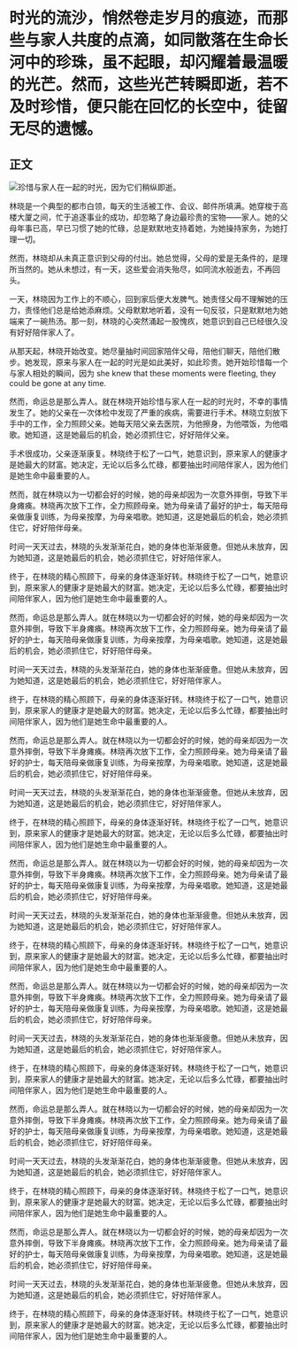 # 时光的流沙，悄然卷走岁月的痕迹，而那些与家人共度的点滴，如同散落在生命长河中的珍珠，虽不起眼，却闪耀着最温暖的光芒。然而，这些光芒转瞬即逝，若不及时珍惜，便只能在回忆的长空中，徒留无尽的遗憾。

## 正文

![珍惜与家人在一起的时光，因为它们稍纵即逝。](/images/17ebdbf3392e4192a4865ad4efc82042.jpg)


林晓是一个典型的都市白领，每天的生活被工作、会议、邮件所填满。她穿梭于高楼大厦之间，忙于追逐事业的成功，却忽略了身边最珍贵的宝物——家人。她的父母年事已高，早已习惯了她的忙碌，总是默默地支持着她，为她操持家务，为她打理一切。

然而，林晓却从未真正意识到父母的付出。她总觉得，父母的爱是无条件的，是理所当然的。她从未想过，有一天，这些爱会消失殆尽，如同流水般逝去，不再回头。

一天，林晓因为工作上的不顺心，回到家后便大发脾气。她责怪父母不理解她的压力，责怪他们总是给她添麻烦。父母默默地听着，没有一句反驳，只是默默地为她端来了一碗热汤。那一刻，林晓的心突然涌起一股愧疚，她意识到自己已经很久没有好好陪伴家人了。

从那天起，林晓开始改变。她尽量抽时间回家陪伴父母，陪他们聊天，陪他们散步。她发现，原来与家人在一起的时光是如此美好，如此珍贵。她开始珍惜每一个与家人相处的瞬间，因为 she knew that these moments were fleeting, they could be gone at any time.

然而，命运总是那么弄人。就在林晓开始珍惜与家人在一起的时光时，不幸的事情发生了。她的父亲在一次体检中发现了严重的疾病，需要进行手术。林晓立刻放下手中的工作，全力照顾父亲。她每天陪父亲去医院，为他擦身，为他喂饭，为他唱歌。她知道，这是她最后的机会，她必须抓住它，好好陪伴父亲。

手术很成功，父亲逐渐康复。林晓终于松了一口气，她意识到，原来家人的健康才是她最大的财富。她决定，无论以后多么忙碌，都要抽出时间陪伴家人，因为他们是她生命中最重要的人。

然而，就在林晓以为一切都会好的时候，她的母亲却因为一次意外摔倒，导致下半身瘫痪。林晓再次放下工作，全力照顾母亲。她为母亲请了最好的护士，每天陪母亲做康复训练，为母亲按摩，为母亲唱歌。她知道，这是她最后的机会，她必须抓住它，好好陪伴母亲。

时间一天天过去，林晓的头发渐渐花白，她的身体也渐渐疲惫。但她从未放弃，因为她知道，这是她最后的机会，她必须抓住它，好好陪伴家人。

终于，在林晓的精心照顾下，母亲的身体逐渐好转。林晓终于松了一口气，她意识到，原来家人的健康才是她最大的财富。她决定，无论以后多么忙碌，都要抽出时间陪伴家人，因为他们是她生命中最重要的人。

然而，命运总是那么弄人。就在林晓以为一切都会好的时候，她的母亲却因为一次意外摔倒，导致下半身瘫痪。林晓再次放下工作，全力照顾母亲。她为母亲请了最好的护士，每天陪母亲做康复训练，为母亲按摩，为母亲唱歌。她知道，这是她最后的机会，她必须抓住它，好好陪伴母亲。

时间一天天过去，林晓的头发渐渐花白，她的身体也渐渐疲惫。但她从未放弃，因为她知道，这是她最后的机会，她必须抓住它，好好陪伴家人。

终于，在林晓的精心照顾下，母亲的身体逐渐好转。林晓终于松了一口气，她意识到，原来家人的健康才是她最大的财富。她决定，无论以后多么忙碌，都要抽出时间陪伴家人，因为他们是她生命中最重要的人。

然而，命运总是那么弄人。就在林晓以为一切都会好的时候，她的母亲却因为一次意外摔倒，导致下半身瘫痪。林晓再次放下工作，全力照顾母亲。她为母亲请了最好的护士，每天陪母亲做康复训练，为母亲按摩，为母亲唱歌。她知道，这是她最后的机会，她必须抓住它，好好陪伴母亲。

时间一天天过去，林晓的头发渐渐花白，她的身体也渐渐疲惫。但她从未放弃，因为她知道，这是她最后的机会，她必须抓住它，好好陪伴家人。

终于，在林晓的精心照顾下，母亲的身体逐渐好转。林晓终于松了一口气，她意识到，原来家人的健康才是她最大的财富。她决定，无论以后多么忙碌，都要抽出时间陪伴家人，因为他们是她生命中最重要的人。

然而，命运总是那么弄人。就在林晓以为一切都会好的时候，她的母亲却因为一次意外摔倒，导致下半身瘫痪。林晓再次放下工作，全力照顾母亲。她为母亲请了最好的护士，每天陪母亲做康复训练，为母亲按摩，为母亲唱歌。她知道，这是她最后的机会，她必须抓住它，好好陪伴母亲。

时间一天天过去，林晓的头发渐渐花白，她的身体也渐渐疲惫。但她从未放弃，因为她知道，这是她最后的机会，她必须抓住它，好好陪伴家人。

终于，在林晓的精心照顾下，母亲的身体逐渐好转。林晓终于松了一口气，她意识到，原来家人的健康才是她最大的财富。她决定，无论以后多么忙碌，都要抽出时间陪伴家人，因为他们是她生命中最重要的人。

然而，命运总是那么弄人。就在林晓以为一切都会好的时候，她的母亲却因为一次意外摔倒，导致下半身瘫痪。林晓再次放下工作，全力照顾母亲。她为母亲请了最好的护士，每天陪母亲做康复训练，为母亲按摩，为母亲唱歌。她知道，这是她最后的机会，她必须抓住它，好好陪伴母亲。

时间一天天过去，林晓的头发渐渐花白，她的身体也渐渐疲惫。但她从未放弃，因为她知道，这是她最后的机会，她必须抓住它，好好陪伴家人。

终于，在林晓的精心照顾下，母亲的身体逐渐好转。林晓终于松了一口气，她意识到，原来家人的健康才是她最大的财富。她决定，无论以后多么忙碌，都要抽出时间陪伴家人，因为他们是她生命中最重要的人。

然而，命运总是那么弄人。就在林晓以为一切都会好的时候，她的母亲却因为一次意外摔倒，导致下半身瘫痪。林晓再次放下工作，全力照顾母亲。她为母亲请了最好的护士，每天陪母亲做康复训练，为母亲按摩，为母亲唱歌。她知道，这是她最后的机会，她必须抓住它，好好陪伴母亲。

时间一天天过去，林晓的头发渐渐花白，她的身体也渐渐疲惫。但她从未放弃，因为她知道，这是她最后的机会，她必须抓住它，好好陪伴家人。

终于，在林晓的精心照顾下，母亲的身体逐渐好转。林晓终于松了一口气，她意识到，原来家人的健康才是她最大的财富。她决定，无论以后多么忙碌，都要抽出时间陪伴家人，因为他们是她生命中最重要的人。

然而，命运总是那么弄人。就在林晓以为一切都会好的时候，她的母亲却因为一次意外摔倒，导致下半身瘫痪。林晓再次放下工作，全力照顾母亲。她为母亲请了最好的护士，每天陪母亲做康复训练，为母亲按摩，为母亲唱歌。她知道，这是她最后的机会，她必须抓住它，好好陪伴母亲。

时间一天天过去，林晓的头发渐渐花白，她的身体也渐渐疲惫。但她从未放弃，因为她知道，这是她最后的机会，她必须抓住它，好好陪伴家人。

终于，在林晓的精心照顾下，母亲的身体逐渐好转。林晓终于松了一口气，她意识到，原来家人的健康才是她最大的财富。她决定，无论以后多么忙碌，都要抽出时间陪伴家人，因为他们是她生命中最重要的人。